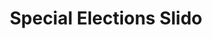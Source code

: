 ---
title: Special Elections Slido
redirect_to: https://app.sli.do/event/4inF8uKC3naqz2qE8FjgqK
redirect_from: 
  - /SpecElSlido2223
  - /specelslido2223
---